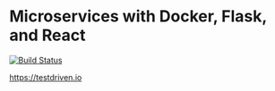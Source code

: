 # Microservices with Docker, Flask, and React

[![Build Status](https://travis-ci.org/vbandelier/testdriven-app.svg?branch=master)](https://travis-ci.org/vbandelier/testdriven-app)

https://testdriven.io
